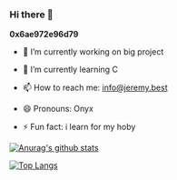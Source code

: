 ### Hi there 👋
**0x6ae972e96d79**

- 🔭 I’m currently working on big project 
- 🌱 I’m currently learning C


- 📫 How to reach me: info@jeremy.best
- 😄 Pronouns: Onyx
- ⚡ Fun fact: i learn for my hoby


[![Anurag's github stats](https://github-readme-stats.vercel.app/api?username=0xOnyx&count_private=true&show_icons=true&theme=slateorange)](http://www.jeremy.best/game)

[![Top Langs](https://github-readme-stats.vercel.app/api/top-langs/?username=anuraghazra&layout=compact&theme=slateorange&langs_count=7&count_private=true)](http://www.jeremy.best/game)
